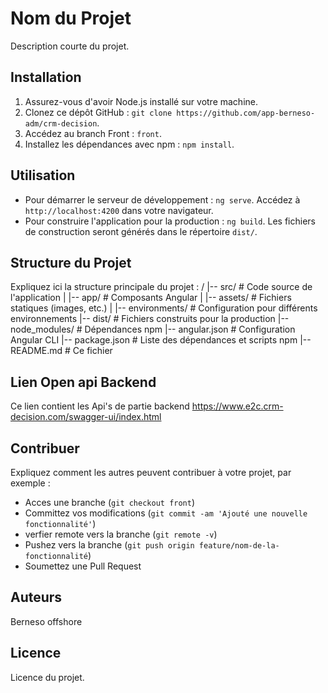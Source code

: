 # Nom du Projet

Description courte du projet.

## Installation

1. Assurez-vous d'avoir Node.js installé sur votre machine.
2. Clonez ce dépôt GitHub : `git clone https://github.com/app-berneso-adm/crm-decision`.
3. Accédez au branch Front : `front`.
4. Installez les dépendances avec npm : `npm install`.

## Utilisation

- Pour démarrer le serveur de développement : `ng serve`. Accédez à `http://localhost:4200` dans votre navigateur.
- Pour construire l'application pour la production : `ng build`. Les fichiers de construction seront générés dans le répertoire `dist/`.

## Structure du Projet

Expliquez ici la structure principale du projet :
/
|-- src/ # Code source de l'application
| |-- app/ # Composants Angular
| |-- assets/ # Fichiers statiques (images, etc.)
| |-- environments/ # Configuration pour différents environnements
|-- dist/ # Fichiers construits pour la production
|-- node_modules/ # Dépendances npm
|-- angular.json # Configuration Angular CLI
|-- package.json # Liste des dépendances et scripts npm
|-- README.md # Ce fichier

## Lien Open api Backend
Ce lien contient les Api's de partie backend 
https://www.e2c.crm-decision.com/swagger-ui/index.html


## Contribuer

Expliquez comment les autres peuvent contribuer à votre projet, par exemple :
- Acces une branche (`git checkout front`)
- Committez vos modifications (`git commit -am 'Ajouté une nouvelle fonctionnalité'`)
- verfier remote  vers la branche (`git remote -v`)
- Pushez vers la branche (`git push origin feature/nom-de-la-fonctionnalité`)
- Soumettez une Pull Request

## Auteurs

Berneso offshore

## Licence

Licence du projet.




